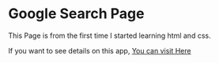 # Google Search Page

This Page is from the first time I started learning html and css.

If you want to see details on this app, [You can visit Here](https://fatihg34.github.io/002-Project-google-page/)
